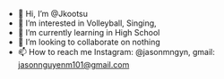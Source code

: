 - 👋 Hi, I’m @Jkootsu
- 👀 I’m interested in Volleyball, Singing,
- 🌱 I’m currently learning in High School
- 💞️ I’m looking to collaborate on nothing
- 📫 How to reach me Instagram: @jasonmngyn, gmail: jasonnguyenm101@gmail.com

<!---
Jkootsu/Jkootsu is a ✨ special ✨ repository because its `README.md` (this file) appears on your GitHub profile.
You can click the Preview link to take a look at your changes.
--->
